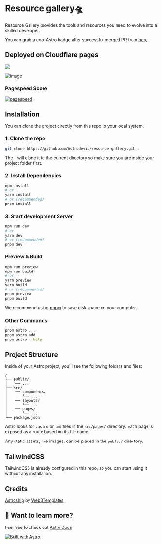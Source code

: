 # Resource gallery🛸
Resource Gallery provides the tools and resources you need to evolve into a skilled developer. 

You can grab a cool Astro badge after successful merged PR from [here](https://astro.badg.es/contributors/)

## Deployed on Cloudflare pages
<a href="https://pages.cloudflare.com/" target="blank"><img src="https://img.icons8.com/color/cloudflare"/></a>

![image](https://github.com/Astrodevil/resource-gallery/blob/main/public/screely.png)

### Pagespeed Score

[![pagespeed](https://user-images.githubusercontent.com/1884712/210250214-7aa98167-7993-4b90-8138-326b8fa0c223.png)](https://pagespeed.web.dev/report?url=https%3A%2F%2Fastroship.web3templates.com%2F)


## Installation

You can clone the project directly from this repo to your local system.

### 1. Clone the repo

```bash
git clone https://github.com/Astrodevil/resource-gallery.git .
```

The `.` will clone it to the current directory so make sure you are inside your project folder first.

### 2. Install Dependencies

```bash
npm install
# or
yarn install
# or (recommended)
pnpm install
```

### 3. Start development Server

```bash
npm run dev
# or
yarn dev
# or (recommended)
pnpm dev
```

### Preview & Build

```bash
npm run preview
npm run build
# or
yarn preview
yarn build
# or (recommended)
pnpm preview
pnpm build
```

We recommend using [pnpm](https://pnpm.io/) to save disk space on your computer.

### Other Commands

```bash
pnpm astro ...
pnpm astro add
pnpm astro --help
```

## Project Structure

Inside of your Astro project, you'll see the following folders and files:

```
/
├── public/
│   └── ...
├── src/
│   ├── components/
│   │   └── ...
│   ├── layouts/
│   │   └── ...
│   └── pages/
│       └── ...
└── package.json
```

Astro looks for `.astro` or `.md` files in the `src/pages/` directory. Each page is exposed as a route based on its file name.

Any static assets, like images, can be placed in the `public/` directory.

## TailwindCSS

TailwindCSS is already configured in this repo, so you can start using it without any installation.

## Credits

[Astroship](https://astroship.web3templates.com/) by [Web3Templates](https://web3templates.com)



## 👀 Want to learn more?

Feel free to check out [Astro Docs](https://docs.astro.build)

[![Built with Astro](https://astro.badg.es/v1/built-with-astro.svg)](https://astro.build)
